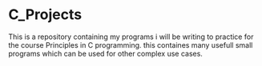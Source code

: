 # C_Projects
This is a repository containing my programs i will be writing to practice for the course Principles in C programming.
this containes many usefull small programs which can be used for other complex use cases.

